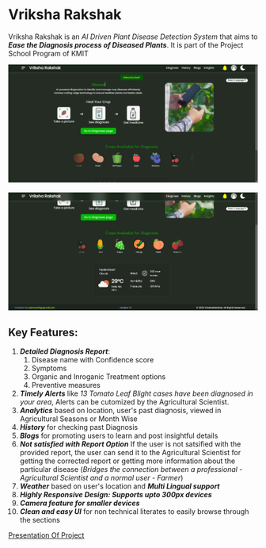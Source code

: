 # Vriksha Rakshak
Vriksha Rakshak is an *AI Driven Plant Disease Detection System* that aims to ***Ease the Diagnosis process of Diseased Plants***. It is part of the Project School Program of KMIT

![Demo Image](./assets/Demo1.png)<br/><br/>
![Demo Image](./assets/Demo2.png)
## Key Features:
1. ***Detailed Diagnosis Report***: 
    1. Disease name with Confidence score
    2. Symptoms
    3. Organic and Inroganic Treatment options
    4. Preventive measures<br/>
2. ***Timely Alerts***  like *13 Tomato Leaf Blight cases have been diagnosed in your area*, Alerts can be cutomized by the Agricultural Scientist.<br/>
3. ***Analytics*** based on location, user's past diagnosis, viewed in Agricultural Seasons or Month Wise<br/>
4. ***History*** for checking past Diagnosis<br/>
5. ***Blogs*** for promoting users to learn and post insightful details<br/>
6. ***Not satisfied with Report Option*** If the user is not satsified with the provided report, the user can send it to the Agricultural Scientist for getting the corrected report or getting more information about the particular disease (*Bridges the connection between a professional - Agricultural Scientist and a normal user - Farmer*)<br/>
7. ***Weather*** based on user's location and ***Multi Lingual support***<br/>
8. ***Highly Responsive Design: Supports upto 300px devices*** <br/>
9. ***Camera feature for smaller devices***<br/>
9. ***Clean and easy UI*** for non technical literates to easily browse through the sections<br/>


[Presentation Of Project](https://docs.google.com/presentation/d/11H8co6SnXv_Zp-aIvGhkv10VElruL5Yy/edit?usp=sharing&ouid=115451759199260958875&rtpof=true&sd=true)